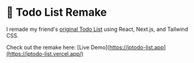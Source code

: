 # 📝 Todo List Remake

I remade my friend's [original Todo List](https://penggurin.github.io/To-do-List-Website/) using React, Next.js, and Tailwind CSS.

Check out the remake here: [Live Demo](https://jptodo-list.app](https://jptodo-list.vercel.app/)
